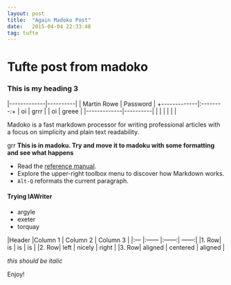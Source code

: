 ```yaml
---
layout: post
title:  "Again Madoko Post"
date:   2015-04-04 22:33:48
tag: tufte
---
```



# Tufte post from madoko 

### This is my heading 3

|-------------|----------|
| Martin Rowe | Password |
+-------------|:--------:+
| oi          | grrr     |
| oi          | greee    |
|-------------|----------|
|             |          |
|             |          |

Madoko is a fast markdown processor for writing professional articles
with a focus on simplicity and plain text readability.

grr
**This is in madoku. Try and move it to madoku with some formatting and see what happens** 

* Read the [reference manual].
* Explore the upper-right toolbox menu to discover how Markdown works. 
* `Alt-Q` reformats the current paragraph.


#### Trying IAWriter

- argyle
- exeter
- torquay

|Header |Column 1 | Column 2 | Column 3  | 
|:— |:—— |:——:| ——:|
|1. Row| is | is | is  |
|2. Row| left | nicely | right  |
|3. Row| aligned | centered | aligned  | 

*this should be italic*


Enjoy!

[reference manual]: http://research.microsoft.com/en-us/um/people/daan/madoko/doc/reference.html  "Madoko refrence manual"
